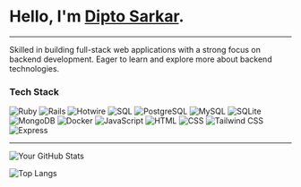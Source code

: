 # Hello, I'm <a href="https://dipto-sarkar.vercel.app/">Dipto Sarkar</a>.
<hr>
Skilled in building full-stack web applications with a strong focus on backend development. Eager to learn and explore 
more about backend technologies.

### Tech Stack

![Ruby](https://img.shields.io/badge/Ruby-%23CC342D.svg?&style=for-the-badge&logo=ruby&logoColor=white)
![Rails](https://img.shields.io/badge/Rails-%23CC0000.svg?&style=for-the-badge&logo=ruby-on-rails&logoColor=white)
![Hotwire](https://img.shields.io/badge/Hotwire-%23E34F26.svg?&style=for-the-badge&logo=hotwire&logoColor=white)
![SQL](https://img.shields.io/badge/-SQL-000?&style=for-the-badge&logo=MySQL&logoColor=white)
![PostgreSQL](https://img.shields.io/badge/PostgreSQL-%23316192.svg?&style=for-the-badge&logo=postgresql&logoColor=white)
![MySQL](https://img.shields.io/badge/MySQL-%2300f.svg?&style=for-the-badge&logo=mysql&logoColor=white)
![SQLite](https://img.shields.io/badge/SQLite-%2307405e.svg?&style=for-the-badge&logo=sqlite&logoColor=white)
![MongoDB](https://img.shields.io/badge/MongoDB-%234ea94b.svg?&style=for-the-badge&logo=mongodb&logoColor=white)
![Docker](https://img.shields.io/badge/Docker-%232496ED.svg?&style=for-the-badge&logo=docker&logoColor=white)
![JavaScript](https://img.shields.io/badge/JavaScript-%23F7DF1E.svg?&style=for-the-badge&logo=javascript&logoColor=black)
![HTML](https://img.shields.io/badge/HTML5-%23E34F26.svg?&style=for-the-badge&logo=html5&logoColor=white)
![CSS](https://img.shields.io/badge/CSS3-%231572B6.svg?&style=for-the-badge&logo=css3&logoColor=white)
![Tailwind CSS](https://img.shields.io/badge/Tailwind_CSS-%2338B2AC.svg?&style=for-the-badge&logo=tailwind-css&logoColor=white)
![Express](https://img.shields.io/badge/Express.js-%23404d59.svg?&style=for-the-badge&logo=express&logoColor=%2361DAFB)

<!-- ### Currently Learning
![Spring Boot](https://img.shields.io/badge/SpringBoot-6DB33F?style=for-the-badge&logo=Spring&logoColor=white) -->

<hr>

![Your GitHub Stats](https://github-readme-stats.vercel.app/api?username=DiptoSarkar182&show_icons=true)

![Top Langs](https://github-readme-stats.vercel.app/api/top-langs/?username=DiptoSarkar182&layout=compact&theme=vision-friendly-dark)
